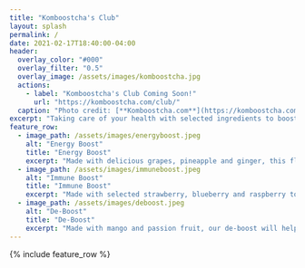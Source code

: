 ```yaml
---
title: "Komboostcha's Club"
layout: splash
permalink: /
date: 2021-02-17T18:40:00-04:00
header:
  overlay_color: "#000"
  overlay_filter: "0.5"
  overlay_image: /assets/images/komboostcha.jpg
  actions:
    - label: "Komboostcha's Club Coming Soon!"
      url: "https://komboostcha.com/club/"
  caption: "Photo credit: [**Komboostcha.com**](https://komboostcha.com/)"
excerpt: "Taking care of your health with selected ingredients to boost your day. [Contact us to order your bottle of live happiness](https://instagram.com/kom.boost.cha)."
feature_row:
  - image_path: /assets/images/energyboost.jpeg
    alt: "Energy Boost"
    title: "Energy Boost"
    excerpt: "Made with delicious grapes, pineapple and ginger, this flavour will boost your energy and help you to get through a tiring day. Great also as a pre-workout drink!"
  - image_path: /assets/images/immuneboost.jpeg
    alt: "Immune Boost"
    title: "Immune Boost"
    excerpt: "Made with selected strawberry, blueberry and raspberry to boost your immunity system. Your gut is the first defense barrier to keep you healthy and strong, and our immune boost is full of good bacterias that will help to protect your immunity system."
  - image_path: /assets/images/deboost.jpeg
    alt: "De-Boost"
    title: "De-Boost"
    excerpt: "Made with mango and passion fruit, our de-boost will help you to de-stress and relax. Enjoy the soothing and calming effects of the passion fruit in our distinctive de-boost flavour."
---
```


{% include feature_row %}
